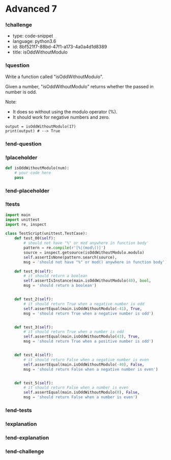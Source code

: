 # Advanced 7

### !challenge

* type: code-snippet
* language: python3.6
* id: 8bf521f7-88bd-47f1-a173-4a0a4d1d8389
* title: isOddWithoutModulo

### !question

Write a function called "isOddWithoutModulo".

Given a number, "isOddWithoutModulo" returns whether the passed in number is odd.

Note:
* It does so without using the modulo operator (%).
* It should work for negative numbers and zero.

```
output = isOddWithoutModulo(17)
print(output) # --> True
```

### !end-question

### !placeholder

```python
def isOddWithoutModulo(num):
    # your code here
    pass


```

### !end-placeholder

### !tests

```python
import main
import unittest
import re, inspect

class TestScript(unittest.TestCase):
    def test_00(self):
        # should not have "%" or mod anywhere in function body'
        pattern = re.compile(r'[%|(mod\()]')
        source = inspect.getsource(isOddWithoutModulo.modulo)
        self.assertIsNone(pattern.search(source),
        msg = 'should not have "%" or mod() anywhere in function body')

    def test_0(self):
        # it should return a boolean
        self.assertIsInstance(main.isOddWithoutModulo(40), bool,
        msg = 'should return a boolean')


    def test_2(self):
        # it should return True when a negative number is odd
        self.assertEqual(main.isOddWithoutModulo(-41), True,
        msg = 'should return True when a negative number is odd')


    def test_3(self):
        # it should return True when a number is odd
        self.assertEqual(main.isOddWithoutModulo(43), True,
        msg = 'should return True when a positive number is odd')


    def test_4(self):
        # it should return False when a negative number is even
        self.assertEqual(main.isOddWithoutModulo(-40), False,
        msg = 'should return False when a negative number is even')


    def test_5(self):
        # it should return False when a number is even
        self.assertEqual(main.isOddWithoutModulo(0), False,
        msg = 'should return False when a number is even')

```

### !end-tests

### !explanation

### !end-explanation

### !end-challenge
